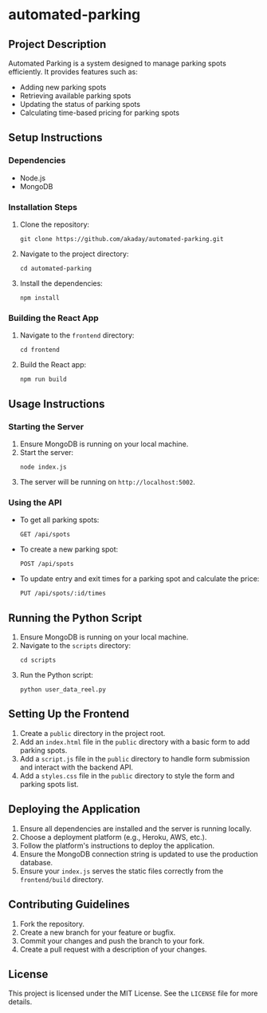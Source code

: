# automated-parking

## Project Description
Automated Parking is a system designed to manage parking spots efficiently. It provides features such as:
- Adding new parking spots
- Retrieving available parking spots
- Updating the status of parking spots
- Calculating time-based pricing for parking spots

## Setup Instructions
### Dependencies
- Node.js
- MongoDB

### Installation Steps
1. Clone the repository:
   ```
   git clone https://github.com/akaday/automated-parking.git
   ```
2. Navigate to the project directory:
   ```
   cd automated-parking
   ```
3. Install the dependencies:
   ```
   npm install
   ```

### Building the React App
1. Navigate to the `frontend` directory:
   ```
   cd frontend
   ```
2. Build the React app:
   ```
   npm run build
   ```

## Usage Instructions
### Starting the Server
1. Ensure MongoDB is running on your local machine.
2. Start the server:
   ```
   node index.js
   ```
3. The server will be running on `http://localhost:5002`.

### Using the API
- To get all parking spots:
  ```
  GET /api/spots
  ```
- To create a new parking spot:
  ```
  POST /api/spots
  ```
- To update entry and exit times for a parking spot and calculate the price:
  ```
  PUT /api/spots/:id/times
  ```

## Running the Python Script
1. Ensure MongoDB is running on your local machine.
2. Navigate to the `scripts` directory:
   ```
   cd scripts
   ```
3. Run the Python script:
   ```
   python user_data_reel.py
   ```

## Setting Up the Frontend
1. Create a `public` directory in the project root.
2. Add an `index.html` file in the `public` directory with a basic form to add parking spots.
3. Add a `script.js` file in the `public` directory to handle form submission and interact with the backend API.
4. Add a `styles.css` file in the `public` directory to style the form and parking spots list.

## Deploying the Application
1. Ensure all dependencies are installed and the server is running locally.
2. Choose a deployment platform (e.g., Heroku, AWS, etc.).
3. Follow the platform's instructions to deploy the application.
4. Ensure the MongoDB connection string is updated to use the production database.
5. Ensure your `index.js` serves the static files correctly from the `frontend/build` directory.

## Contributing Guidelines
1. Fork the repository.
2. Create a new branch for your feature or bugfix.
3. Commit your changes and push the branch to your fork.
4. Create a pull request with a description of your changes.

## License
This project is licensed under the MIT License. See the `LICENSE` file for more details.

